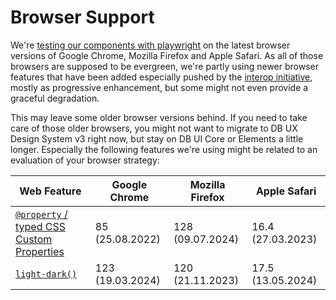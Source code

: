 # Browser Support

We're [testing our components with playwright](../../foundations/test-table) on the latest browser versions of Google Chrome, Mozilla Firefox and Apple Safari. As all of those browsers are supposed to be evergreen, we're partly using newer browser features that have been added especially pushed by the [interop initiative](https://web.dev/blog/interop-2025), mostly as progressive enhancement, but some might not even provide a graceful degradation.

This may leave some older browser versions behind. If you need to take care of those older browsers, you might not want to migrate to DB UX Design System v3 right now, but stay on DB UI Core or Elements a little longer. Especially the following features we're using might be related to an evaluation of your browser strategy:

| Web Feature                                                                                                                     | Google Chrome    | Mozilla Firefox  | Apple Safari      |
| ------------------------------------------------------------------------------------------------------------------------------- | ---------------- | ---------------- | ----------------- |
| [`@property` / typed CSS Custom Properties](https://developer.mozilla.org/en-US/docs/Web/CSS/@property)                         | 85 (25.08.2022)  | 128 (09.07.2024) | 16.4 (27.03.2023) |
| [`light-dark()`](https://developer.mozilla.org/en-US/docs/Web/CSS/color_value/light-dark)                                       | 123 (19.03.2024) | 120 (21.11.2023) | 17.5 (13.05.2024) |

